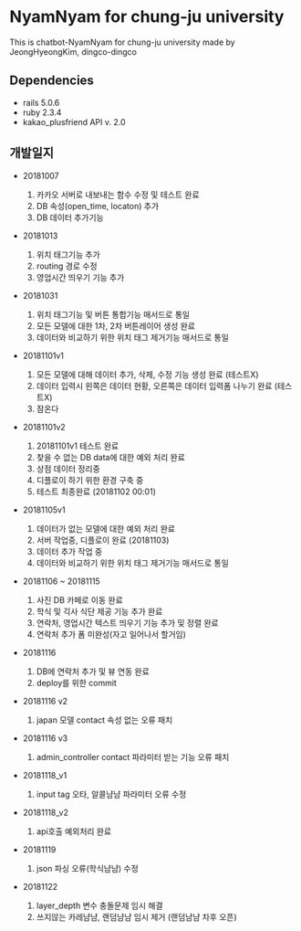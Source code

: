 # NyamNyam for chung-ju university
This is chatbot-NyamNyam for chung-ju university
made by JeongHyeongKim, dingco-dingco



## Dependencies
- rails 5.0.6
- ruby 2.3.4
- kakao_plusfriend API v. 2.0



## 개발일지
- 20181007
  1. 카카오 서버로 내보내는 함수 수정 및 테스트 완료
  2. DB 속성(open_time, locaton) 추가
  3. DB 데이터 추가기능 


- 20181013
  1. 위치 태그기능 추가
  2. routing 경로 수정
  3. 영업시간 띄우기 기능 추가


- 20181031
  1. 위치 태그기능 및 버튼 통합기능 매서드로 통일
  2. 모든 모델에 대한 1차, 2차 버튼레이어 생성 완료
  3. 데이터와 비교하기 위한 위치 태그 제거기능 매서드로 통일
 
  
- 20181101v1
  1. 모든 모델에 대해 데이터 추가, 삭제, 수정 기능 생성 완료 (테스트X)
  2. 데이터 입력시 왼쪽은 데이터 현황, 오른쪽은 데이터 입력폼 나누기 완료 (테스트X)
  3. 잠온다


- 20181101v2
  1. 20181101v1 테스트 완료
  2. 찾을 수 없는 DB data에 대한 예외 처리 완료
  3. 상점 데이터 정리중
  4. 디플로이 하기 위한 환경 구축 중
  5. 테스트 최종완료 (20181102 00:01)

- 20181105v1
  1. 데이터가 없는 모델에 대한 예외 처리 완료
  2. 서버 작업중, 디플로이 완료 (20181103)
  3. 데이터 추가 작업 중
  4. 데이터와 비교하기 위한 위치 태그 제거기능 매서드로 통일

- 20181106 ~ 20181115
  1. 사진 DB 카페로 이동 완료
  2. 학식 및 긱사 식단 제공 기능 추가 완료
  3. 연락처, 영업시간 텍스트 띄우기 기능 추가 및 정렬 완료
  4. 연락처 추가 폼 미완성(자고 일어나서 할거임)

- 20181116
  1. DB에 연락처 추가 및 뷰 연동 완료
  2. deploy를 위한 commit

- 20181116 v2
  1. japan 모델 contact 속성 없는 오류 패치

- 20181116 v3
  1. admin_controller contact 파라미터 받는 기능 오류 패치

- 20181118_v1
  1. input tag 오타, 알콜냠냠 파라미터 오류 수정

- 20181118_v2
  1. api호출 예외처리 완료

- 20181119
  1. json 파싱 오류(학식냠냠) 수정

- 20181122
  1. layer_depth 변수 충돌문제 임시 해결
  2. 쓰지않는 카레냠냠, 랜덤냠냠 임시 제거 (랜덤냠냠 차후 오픈)
